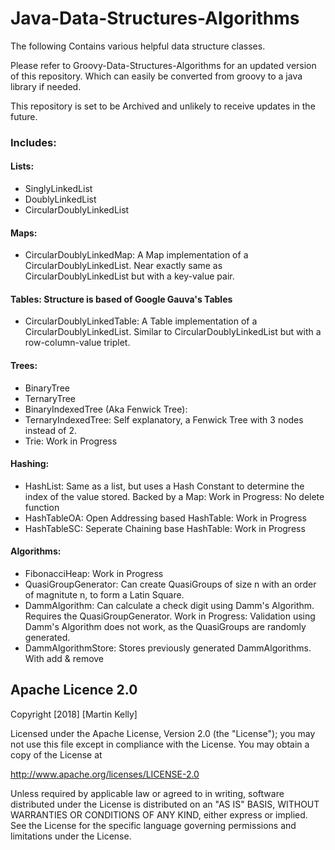 # Java-Data-Structures-Algorithms
The following Contains various helpful data structure classes.

Please refer to Groovy-Data-Structures-Algorithms for an updated version of this repository. Which can easily be converted from groovy to a java library if needed.

This repository is set to be Archived and unlikely to receive updates in the future.

### Includes:

#### Lists:
* SinglyLinkedList
* DoublyLinkedList
* CircularDoublyLinkedList

#### Maps:
* CircularDoublyLinkedMap: A Map implementation of a CircularDoublyLinkedList. Near exactly same as CircularDoublyLinkedList but with a key-value pair.

#### Tables: Structure is based of Google Gauva's Tables
* CircularDoublyLinkedTable: A Table implementation of a CircularDoublyLinkedList. Similar to CircularDoublyLinkedList but with a row-column-value triplet.

#### Trees:
* BinaryTree
* TernaryTree
* BinaryIndexedTree (Aka Fenwick Tree):
* TernaryIndexedTree: Self explanatory, a Fenwick Tree with 3 nodes instead of 2.
* Trie: Work in Progress

#### Hashing:
* HashList: Same as a list, but uses a Hash Constant to determine the index of the value stored. Backed by a Map: Work in Progress: No delete function
* HashTableOA: Open Addressing based HashTable: Work in Progress
* HashTableSC: Seperate Chaining base HashTable: Work in Progress

#### Algorithms:
* FibonacciHeap: Work in Progress
* QuasiGroupGenerator: Can create QuasiGroups of size n with an order of magnitute n, to form a Latin Square.
* DammAlgorithm: Can calculate a check digit using Damm's Algorithm. Requires the QuasiGroupGenerator. Work in Progress: Validation using Damm's Algorithm does not work, as the QuasiGroups are randomly generated.
* DammAlgorithmStore: Stores previously generated DammAlgorithms. With add & remove

## Apache Licence 2.0
Copyright [2018] [Martin Kelly]

Licensed under the Apache License, Version 2.0 (the "License"); you may not use this file except in compliance with the License. You may obtain a copy of the License at

http://www.apache.org/licenses/LICENSE-2.0

Unless required by applicable law or agreed to in writing, software distributed under the License is distributed on an "AS IS" BASIS, WITHOUT WARRANTIES OR CONDITIONS OF ANY KIND, either express or implied. See the License for the specific language governing permissions and limitations under the License.
